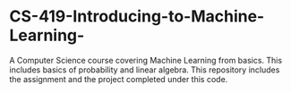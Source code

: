 # CS-419-Introducing-to-Machine-Learning-
A Computer Science course covering Machine Learning from basics. This includes basics of probability and linear algebra. 
This repository includes the assignment and the project completed under this code.
